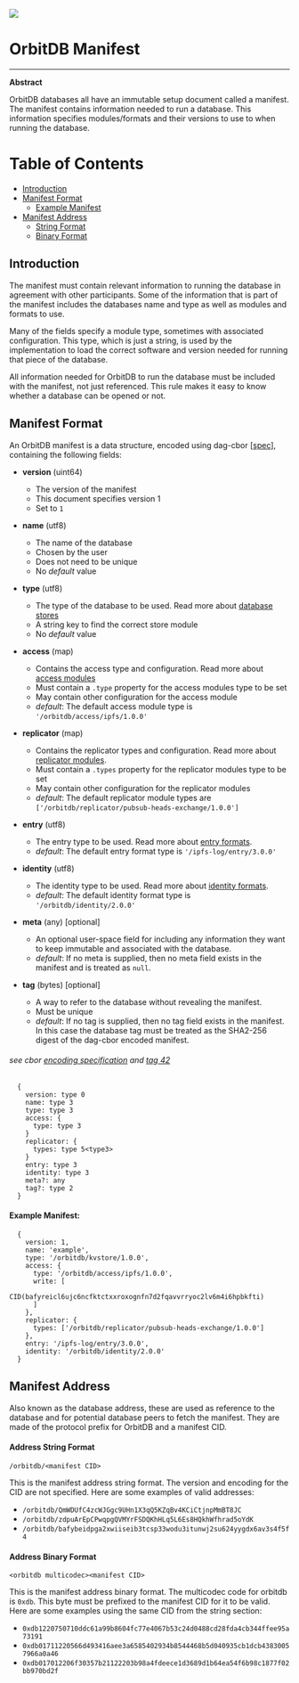 ![](https://img.shields.io/badge/status-wip-orange.svg?style=flat-square)

# OrbitDB Manifest

-----

**Abstract**

OrbitDB databases all have an immutable setup document called a manifest. The manifest contains information needed to run a database. This information specifies modules/formats and their versions to use to when running the database.

# Table of Contents

- [Introduction](#introduction)
- [Manifest Format](#manifest-format)
  - [Example Manifest](#example-manifest)
- [Manifest Address](#manifest-address)
  - [String Format](#address-string-format)
  - [Binary Format](#address-binary-format)

## Introduction

The manifest must contain relevant information to running the database in agreement with other participants. Some of the information that is part of the manifest includes the databases name and type as well as modules and formats to use.

Many of the fields specify a module type, sometimes with associated configuration. This type, which is just a string, is used by the implementation to load the correct software and version needed for running that piece of the database.

All information needed for OrbitDB to run the database must be included with the manifest, not just referenced. This rule makes it easy to know whether a database can be opened or not.

## Manifest Format

An OrbitDB manifest is a data structure, encoded using dag-cbor [[spec](https://github.com/ipld/ipld/blob/master/specs/codecs/dag-cbor/spec.md)], containing the following fields:

- **version** (uint64)
  - The version of the manifest
  - This document specifies version 1
  - Set to `1`


- **name** (utf8)
  - The name of the database
  - Chosen by the user
  - Does not need to be unique
  - No *default* value


- **type** (utf8)
  - The type of the database to be used. Read more about [database stores](./store)
  - A string key to find the correct store module
  - No *default* value


- **access** (map)
  - Contains the access type and configuration. Read more about [access modules](./access)
  - Must contain a `.type` property for the access modules type to be set
  - May contain other configuration for the access module
  - *default*: The default access module type is `'/orbitdb/access/ipfs/1.0.0'`


- **replicator** (map)
  - Contains the replicator types and configuration. Read more about [replicator modules](./replicator).
  - Must contain a `.types` property for the replicator modules type to be set
  - May contain other configuration for the replicator modules
  - *default*: The default replicator module types are `['/orbitdb/replicator/pubsub-heads-exchange/1.0.0']`


- **entry** (utf8)
  - The entry type to be used. Read more about [entry formats](./entry).
  - *default*: The default entry format type is `'/ipfs-log/entry/3.0.0'`


- **identity** (utf8)
  - The identity type to be used. Read more about [identity formats](./identity).
  - *default*: The default identity format type is `'/orbitdb/identity/2.0.0'`


- **meta** (any) [optional]
  - An optional user-space field for including any information they want to keep immutable and associated with the database.
  - *default*: If no meta is supplied, then no meta field exists in the manifest and is treated as `null`.


- **tag** (bytes) [optional]
  - A way to refer to the database without revealing the manifest.
  - Must be unique
  - *default*: If no tag is supplied, then no tag field exists in the manifest. In this case the database tag must be treated as the SHA2-256 digest of the dag-cbor encoded manifest.



###### see cbor [encoding specification](https://www.rfc-editor.org/rfc/rfc8949.html#name-specification-of-the-cbor-e) and [tag 42](https://github.com/ipld/cid-cbor/)

```
  {
    version: type 0
    name: type 3
    type: type 3
    access: {
      type: type 3
    }
    replicator: {
      types: type 5<type3>
    }
    entry: type 3
    identity: type 3
    meta?: any
    tag?: type 2
  }
```

#### Example Manifest:

```
  {
    version: 1,
    name: 'example',
    type: '/orbitdb/kvstore/1.0.0',
    access: {
      type: '/orbitdb/access/ipfs/1.0.0',
      write: [
        CID(bafyreicl6ujc6ncfktctxxroxognfn7d2fqavvrryoc2lv6m4i6hpbkfti)
      ]
    },
    replicator: {
      types: ['/orbitdb/replicator/pubsub-heads-exchange/1.0.0']
    },
    entry: '/ipfs-log/entry/3.0.0',
    identity: '/orbitdb/identity/2.0.0'
  }
```

## Manifest Address

  Also known as the database address, these are used as reference to the database and for potential database peers to fetch the manifest. They are made of the protocol prefix for OrbitDB and a manifest CID.

#### Address String Format

  `/orbitdb/<manifest CID>`

  This is the manifest address string format. The version and encoding for the CID are not specified. Here are some examples of valid addresses:

  - `/orbitdb/QmWDUfC4zcWJGgc9UHn1X3qQ5KZqBv4KCiCtjnpMmBT8JC`
  - `/orbitdb/zdpuArEpCPwqpgQVMYrFSDQKhHLq5L6Es8HQkhWfhrad5oYdK`
  - `/orbitdb/bafybeidpga2xwiiseib3tcsp33wodu3itunwj2su624yygdx6av3s4f5f4`

#### Address Binary Format

  `<orbitdb multicodec><manifest CID>`

  This is the manifest address binary format. The multicodec code for orbitdb is `0xdb`. This byte must be prefixed to the manifest CID for it to be valid. Here are some examples using the same CID from the string section:

  - `0xdb1220750710ddc61a99b8604fc77e4067b53c24d0488cd28fda4cb344ffee95a73191`
  - `0xdb01711220566d493416aee3a6585402934b8544468b5d040935cb1dcb43830057966a0a46`
  - `0xdb017012206f30357b21122203b98a4fdeece1d3689d1b64ea54f6b98c1877f02bb970bd2f`
